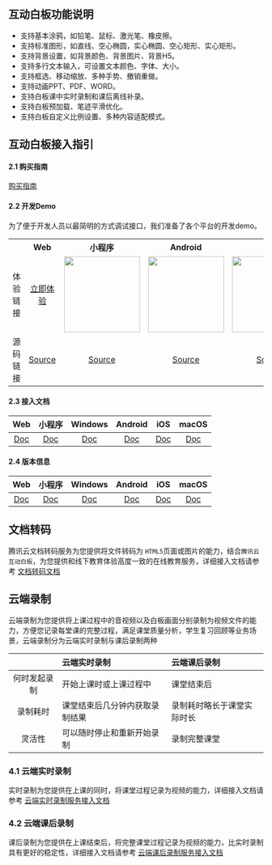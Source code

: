 ## 互动白板功能说明

* 支持基本涂鸦，如铅笔、鼠标、激光笔、橡皮擦。
* 支持标准图形，如直线、空心椭圆，实心椭圆、空心矩形、实心矩形。
* 支持背景设置，如背景颜色、背景图片、背景H5。
* 支持多行文本输入，可设置文本颜色、字体、大小。
* 支持框选、移动缩放、多种手势、撤销重做。
* 支持动画PPT、PDF、WORD。
* 支持白板课中实时录制和课后离线补录。
* 支持白板预加载、笔迹平滑优化。
* 支持白板自定义比例设置、多种内容适配模式。

## 互动白板接入指引

#### 2.1 购买指南

[购买指南](./Docs/购买指南.md)

#### 2.2 开发Demo

为了便于开发人员以最简明的方式调试接口，我们准备了各个平台的开发demo。

<table>
<tr>
<th style="text-align:center"></th>
<th style="text-align:center">Web</th>
<th style="text-align:center">小程序</th>
<th style="text-align:center">Android</th>
<th style="text-align:center">iOS</th>
<th style="text-align:center">macOS</th>
<th style="text-align:center">Windows</th>
</tr>
<tr>
<td>体验链接</td><td style="text-align:center"><a href="https://tic-demo-1259648581.cos.ap-shanghai.myqcloud.com/index.html">立即体验</a></td>
<td style="text-align:center"><img src="https://main.qcloudimg.com/raw/b660a6c57aecebf6a0c749a1daf8532a.jpg" width="150"/></td>
<td style="text-align:center"><img src="https://main.qcloudimg.com/raw/cd2145e71c50374ddafae1714ee9f6e8.png" width="150"/></td>
<td style="text-align:center"><img src="https://main.qcloudimg.com/raw/1e40ee772f79317b14a0a55587343ae7.png" width="150"/></td>
<td style="text-align:center"><a href="https://tic-res-1259648581.file.myqcloud.com/demo/tic/TICDemo_Mac.zip">立即体验</a></td>
<td style="text-align:center"><a href="https://tic-res-1259648581.file.myqcloud.com/demo/tic/TICDemo_Windows.zip">立即体验</a></td>
</tr>
<td>源码链接</td><td style="text-align:center"><a href="../../../Web">Source</a></td>
<td style="text-align:center"><a href="../../../小程序">Source</a></td>
<td style="text-align:center"><a href="../../../Android">Source</a></td>
<td style="text-align:center"><a href="../../../iOS">Source</a></td>
<td style="text-align:center"><a href="../../../macOS">Source</a></td>
<td style="text-align:center"><a href="../../../Windows">Source</a></td>
</tr>
</table>

#### 2.3 接入文档

| Web | 小程序 | Windows | Android | iOS | macOS |
| :-: | :-: | :-: | :-: | :-: | :-: |
| [Doc](./Web/互动白板接入文档.md) | [Doc](./小程序/互动白板接入文档.md) | [Doc](./Windows/互动白板接入文档.md) | [Doc](./Android/互动白板接入文档.md) | [Doc](./iOS/互动白板接入文档.md) | [Doc](./macOS/互动白板接入文档.md) |

#### 2.4 版本信息

| Web | 小程序 | Windows | Android | iOS | macOS |
| :-: | :-: | :-: | :-: | :-: | :-: |
| [Doc](../版本信息/互动白板/Web_ReleaseNotes.md) | [Doc](../版本信息/互动白板/小程序_ReleaseNotes.md) | [Doc](../版本信息/互动白板/Windows_ReleaseNotes.md) | [Doc](../版本信息/互动白板/Android_ReleaseNotes.md) | [Doc](../版本信息/互动白板/iOS_ReleaseNotes.md) | [Doc](../版本信息/互动白板/macOS_ReleaseNotes.md) |



## 文档转码

腾讯云文档转码服务为您提供将文件转码为 `HTML5`页面或图片的能力，结合`腾讯云互动白板`，为您提供和线下教育体验高度一致的在线教育服务，详细接入文档请参考 [文档转码文档](../文档转码.md)

## 云端录制

云端录制为您提供将上课过程中的音视频以及白板画面分别录制为视频文件的能力，方便您记录每堂课的完整过程，满足课堂质量分析，学生复习回顾等业务场景，云端录制分为云端实时录制与课后录制两种

|           | 云端实时录制               | 云端课后录制            |
|:---------:|:-------------------------|:---------------------|
| 何时发起录制 | 开始上课时或上课过程中        | 课堂结束后              |
|  录制耗时   | 课堂结束后几分钟内获取录制结果 | 录制耗时略长于课堂实际时长 |
|   灵活性    | 可以随时停止和重新开始录制    | 录制完整课堂            |

### 4.1 云端实时录制

实时录制为您提供在上课的同时，将课堂过程记录为视频的能力，详细接入文档请参考 [云端实时录制服务接入文档](../实时录制.md)

### 4.2 云端课后录制

课后录制为您提供在上课结束后，将完整课堂过程记录为视频的能力，比实时录制具有更好的稳定性，详细接入文档请参考 [云端课后录制服务接入文档](../课后录制.md)

